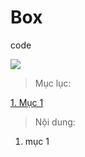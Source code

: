 # Box
code



<img src="https://upload.wikimedia.org/wikipedia/en/e/ea/GO-logo.png">



>Mục lục:

[1. Mục 1](#a)






























































>Nội dung:

<a name="a"></a>
1. mục 1


